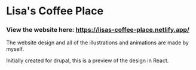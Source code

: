 # Lisa's Coffee Place

### View the website here: https://lisas-coffee-place.netlify.app/

The website design and all of the illustrations and animations are made by myself.

Initially created for drupal, this is a preview of the design in React.
